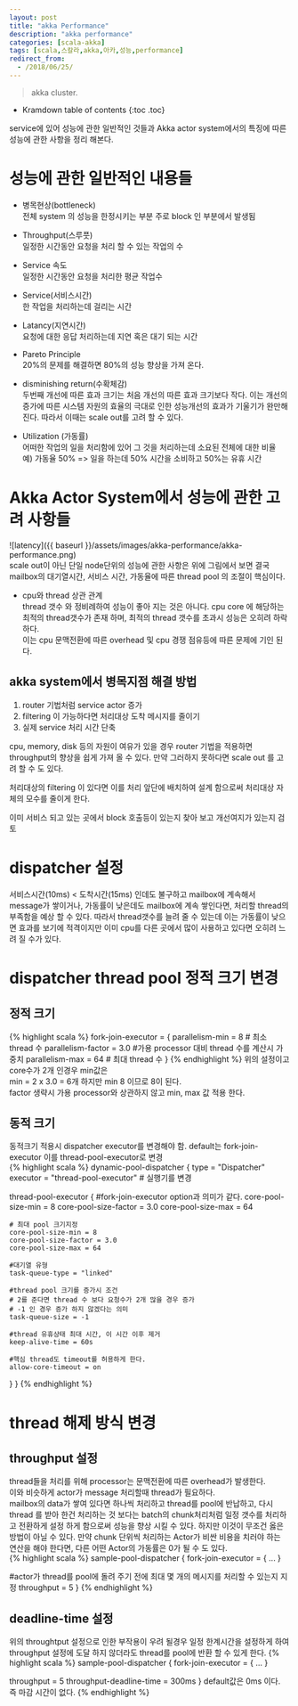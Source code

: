 ```yaml
---
layout: post
title: "akka Performance"
description: "akka performance"
categories: [scala-akka]
tags: [scala,스칼라,akka,아카,성능,performance]
redirect_from:
  - /2018/06/25/
---
```


> akka cluster.
>


* Kramdown table of contents
{:toc .toc}

service에 있어 성능에 관한 일반적인 것들과 Akka actor system에서의 특징에 따른 성능에 관한 사항을 정리 해본다.

# 성능에 관한 일반적인 내용들
- 병목현상(bottleneck)  
전체 system 의 성능을 한정시키는 부분 주로 block 인 부분에서 발생됨  

- Throughput(스루풋)  
일정한 시간동안 요청을 처리 할 수 있는 작업의 수  

- Service 속도  
일정한 시간동안 요청을 처리한 평균 작업수  

- Service(서비스시간)  
한 작업을 처리하는데 걸리는 시간  

- Latancy(지연시간)  
요청에 대한 응답 처리하는데 지연 혹은 대기 되는 시간  

- Pareto Principle  
20%의 문제를 해결하면 80%의 성능 향상을 가져 온다.  

- disminishing return(수확체감)  
두번째 개선에 따른 효과 크기는 처음 개선의 따른 효과 크기보다 작다.  이는 개선의 증가에 따른 시스템 자원의 효율의 극대로 인한 성능개선의 효과가 기울기가 완만해진다. 따라서 이때는 scale out를 고려 할 수 있다.  

- Utilization (가동률)  
어떠한 작업의 일을 처리함에 있어 그 것을 처리하는데 소요된 전체에 대한 비율  
예) 가동율 50% => 일을 하는데 50% 시간을 소비하고 50%는 유휴 시간  

# Akka Actor System에서 성능에 관한 고려 사항들
![latency]({{ baseurl }}/assets/images/akka-performance/akka-performance.png)  
scale out이 아닌 단일 node단위의 성능에 관한 사항은 위에 그림에서 보면 결국 mailbox의 대기열시간, 서비스 시간, 가동율에 따른 thread pool 의 조절이 핵심이다.  

- cpu와 thread 상관 관계  
thread 갯수 와 정비례하여 성능이 좋아 지는 것은 아니다.  cpu core 에 해당하는  최적의 thread갯수가 존재 하며, 최적의 thread 갯수를 초과시 성능은 오히려 하락하다.  
이는 cpu 문맥전환에 따른 overhead 및 cpu 경쟁 점유등에 따른 문제에 기인 된다.

## akka system에서 병목지점 해결 방법
1. router 기법처럼 service actor 증가
2. filtering 이 가능하다면 처리대상 도착 메시지를 줄이기
3. 실제 service 처리 시간 단축

cpu, memory, disk 등의 자원이 여유가 있을 경우 router 기법을 적용하면 throughput의 향상을 쉽게 가져 올 수 있다. 만약 그러하지 못하다면 scale out 를 고려 할 수 도 있다.  

처리대상의 filtering 이 있다면 이를 처리 앞단에 배치하여 설계 함으로써 처리대상 자체의 모수를 줄이게  한다.  

이미 서비스 되고 있는 곳에서 block 호출등이 있는지 찾아 보고 개선여지가 있는지 검토  

# dispatcher 설정
서비스시간(10ms) < 도착시간(15ms) 인데도 불구하고 mailbox에 계속해서 message가 쌓이거나, 가동률이 낮은데도 mailbox에 계속 쌓인다면, 처리할 thread의 부족함을 예상 할 수 있다.  따라서 thread갯수를 늘려 줄 수 있는데 이는 가동률이 낮으면 효과를 보기에 적격이지만 이미 cpu를 다른 곳에서 많이 사용하고 있다면 오히려 느려 질 수가 있다.

# dispatcher thread pool 정적 크기 변경
## 정적 크기
{% highlight scala %}
fork-join-executor = {
  parallelism-min = 8 # 최소 thread 수 
  parallelism-factor = 3.0 #가용 processor 대비 thread 수를 계산시 가중치 
  parallelism-max = 64 # 최대 thread 수 
}
{% endhighlight %}
위의 설정이고  core수가  2개 인경우 min값은  
min = 2 x 3.0 = 6개 하지만 min 8  이므로 8이 된다.  
factor 생략시 가용 processor와 상관하지 않고 min, max 값 적용 한다.  

## 동적 크기
동적크기 적용시 dispatcher executor를 변경해야 함. default는 fork-join-executor 이를 thread-pool-executor로 변경  
{% highlight scala %}
dynamic-pool-dispatcher {
  type = "Dispatcher"
  executor = "thread-pool-executor" # 실행기를 변경 
  
  thread-pool-executor {
    #fork-join-executor option과 의미가 같다.
    core-pool-size-min = 8
    core-pool-size-factor = 3.0
    core-pool-size-max = 64
    
    # 최대 pool 크기지정
    core-pool-size-min = 8
    core-pool-size-factor = 3.0
    core-pool-size-max = 64
    
    #대기열 유형 
    task-queue-type = "linked"
    
    #thread pool 크기를 증가시 조건
    # 2를 준다면 thread 수 보다 요청수가 2개 많을 경우 증가
    # -1 인 경우 증가 하지 않겠다는 의미 
    task-queue-size = -1 
    
    #thread 유휴상태 최대 시간, 이 시간 이후 제거
    keep-alive-time = 60s
    
    #핵심 thread도 timeout를 허용하게 한다.
    allow-core-timeout = on
  }
}
{% endhighlight %}

# thread 해제 방식 변경
## throughput 설정
thread들을 처리를 위해 processor는 문맥전환에 따른 overhead가 발생한다.  
이와 비슷하게 actor가 message 처리할때 thread가 필요하다.  
mailbox의 data가 쌓여 있다면 하나씩 처리하고 thread를 pool에 반납하고, 다시 thread 를 받아 한건 처리하는 것 보다는 batch의 chunk처리처럼 일정 갯수를 처리하고 전환하게 설정 하게 함으로써 성능을 향상 시킬 수 있다. 하지만 이것이 무조건 옳은 방법이 아닐 수 있다. 만약 chunk 단위씩 처리하는 Actor가 비싼 비용을 치러야 하는 연산을 해야 한다면, 다른 어떤 Actor의 가동률은 0가 될 수 도 있다.  
{% highlight scala %}
sample-pool-dispatcher {
  fork-join-executor = {
    ...
  }

  #actor가 thread를 pool에 돌려 주기 전에 최대 몇 개의 메시지를 처리할 수 있는지 지정
  throughput = 5 
}
{% endhighlight %}

## deadline-time 설정 
위의 throughtput 설정으로 인한 부작용이 우려 될경우 일정 한계시간을 설정하게 하여 throughput 설정에 도달 하지 않더라도 thread를 pool에 반환 할 수 있게 한다. 
{% highlight scala %}
sample-pool-dispatcher {
  fork-join-executor = {
    ...
  }
  
  throughput = 5 
  throughput-deadline-time = 300ms
}
default값은 0ms 이다. 즉 마감 시간이 없다.
{% endhighlight %}


[^1]: This is a footnote.

[kramdown]: https://kramdown.gettalong.org/
[Simple Texture]: https://github.com/yizeng/jekyll-theme-simple-texture

